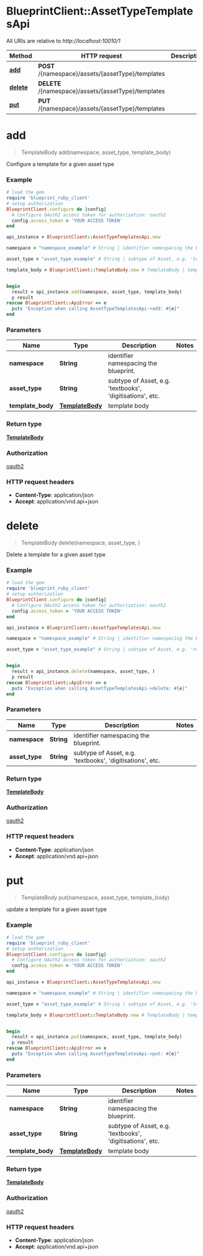 # BlueprintClient::AssetTypeTemplatesApi

All URIs are relative to *http://localhost:10010/1*

Method | HTTP request | Description
------------- | ------------- | -------------
[**add**](AssetTypeTemplatesApi.md#add) | **POST** /{namespace}/assets/{assetType}/templates | 
[**delete**](AssetTypeTemplatesApi.md#delete) | **DELETE** /{namespace}/assets/{assetType}/templates | 
[**put**](AssetTypeTemplatesApi.md#put) | **PUT** /{namespace}/assets/{assetType}/templates | 


# **add**
> TemplateBody add(namespace, asset_type, template_body)



Configure a template for a given asset type

### Example
```ruby
# load the gem
require 'blueprint_ruby_client'
# setup authorization
BlueprintClient.configure do |config|
  # Configure OAuth2 access token for authorization: oauth2
  config.access_token = 'YOUR ACCESS TOKEN'
end

api_instance = BlueprintClient::AssetTypeTemplatesApi.new

namespace = "namespace_example" # String | identifier namespacing the blueprint.

asset_type = "asset_type_example" # String | subtype of Asset, e.g. 'textbooks', 'digitisations', etc.

template_body = BlueprintClient::TemplateBody.new # TemplateBody | template body


begin
  result = api_instance.add(namespace, asset_type, template_body)
  p result
rescue BlueprintClient::ApiError => e
  puts "Exception when calling AssetTypeTemplatesApi->add: #{e}"
end
```

### Parameters

Name | Type | Description  | Notes
------------- | ------------- | ------------- | -------------
 **namespace** | **String**| identifier namespacing the blueprint. | 
 **asset_type** | **String**| subtype of Asset, e.g. &#39;textbooks&#39;, &#39;digitisations&#39;, etc. | 
 **template_body** | [**TemplateBody**](TemplateBody.md)| template body | 

### Return type

[**TemplateBody**](TemplateBody.md)

### Authorization

[oauth2](../README.md#oauth2)

### HTTP request headers

 - **Content-Type**: application/json
 - **Accept**: application/vnd.api+json



# **delete**
> TemplateBody delete(namespace, asset_type, )



Delete a template for a given asset type

### Example
```ruby
# load the gem
require 'blueprint_ruby_client'
# setup authorization
BlueprintClient.configure do |config|
  # Configure OAuth2 access token for authorization: oauth2
  config.access_token = 'YOUR ACCESS TOKEN'
end

api_instance = BlueprintClient::AssetTypeTemplatesApi.new

namespace = "namespace_example" # String | identifier namespacing the blueprint.

asset_type = "asset_type_example" # String | subtype of Asset, e.g. 'textbooks', 'digitisations', etc.


begin
  result = api_instance.delete(namespace, asset_type, )
  p result
rescue BlueprintClient::ApiError => e
  puts "Exception when calling AssetTypeTemplatesApi->delete: #{e}"
end
```

### Parameters

Name | Type | Description  | Notes
------------- | ------------- | ------------- | -------------
 **namespace** | **String**| identifier namespacing the blueprint. | 
 **asset_type** | **String**| subtype of Asset, e.g. &#39;textbooks&#39;, &#39;digitisations&#39;, etc. | 

### Return type

[**TemplateBody**](TemplateBody.md)

### Authorization

[oauth2](../README.md#oauth2)

### HTTP request headers

 - **Content-Type**: application/json
 - **Accept**: application/vnd.api+json



# **put**
> TemplateBody put(namespace, asset_type, template_body)



update a template for a given asset type

### Example
```ruby
# load the gem
require 'blueprint_ruby_client'
# setup authorization
BlueprintClient.configure do |config|
  # Configure OAuth2 access token for authorization: oauth2
  config.access_token = 'YOUR ACCESS TOKEN'
end

api_instance = BlueprintClient::AssetTypeTemplatesApi.new

namespace = "namespace_example" # String | identifier namespacing the blueprint.

asset_type = "asset_type_example" # String | subtype of Asset, e.g. 'textbooks', 'digitisations', etc.

template_body = BlueprintClient::TemplateBody.new # TemplateBody | template body


begin
  result = api_instance.put(namespace, asset_type, template_body)
  p result
rescue BlueprintClient::ApiError => e
  puts "Exception when calling AssetTypeTemplatesApi->put: #{e}"
end
```

### Parameters

Name | Type | Description  | Notes
------------- | ------------- | ------------- | -------------
 **namespace** | **String**| identifier namespacing the blueprint. | 
 **asset_type** | **String**| subtype of Asset, e.g. &#39;textbooks&#39;, &#39;digitisations&#39;, etc. | 
 **template_body** | [**TemplateBody**](TemplateBody.md)| template body | 

### Return type

[**TemplateBody**](TemplateBody.md)

### Authorization

[oauth2](../README.md#oauth2)

### HTTP request headers

 - **Content-Type**: application/json
 - **Accept**: application/vnd.api+json



